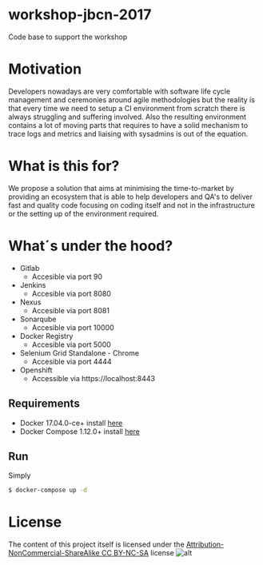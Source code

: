 # workshop-jbcn-2017
Code base to support the workshop

# Motivation
Developers nowadays are very comfortable with software life cycle management and ceremonies around agile methodologies 
but the reality is that every time we need to setup a CI environment from scratch there is always struggling and suffering involved. 
Also the resulting environment contains a lot of moving parts that requires to have a solid mechanism to trace logs 
and metrics and liaising with sysadmins is out of the equation.
# What is this for?
We propose a solution that aims at minimising the time-to-market by providing an ecosystem that is able to help developers and QA's
to deliver fast and quality code focusing on coding itself and not in the infrastructure or the setting up of the environment required.
# What´s under the hood?
- Gitlab
    - Accesible via port 90
- Jenkins
    - Accesible via port 8080
- Nexus
    - Accesible via port 8081
- Sonarqube
    - Accesible via port 10000
- Docker Registry
    - Accesible via port 5000
- Selenium Grid Standalone - Chrome
    - Accesible via port 4444
- Openshift
    - Accessible via https://localhost:8443
## Requirements
- Docker 17.04.0-ce+ install [here](https://docs.docker.com/engine/installation/) 
- Docker Compose 1.12.0+ install [here](https://docs.docker.com/compose/install/)

## Run
Simply
```sh
$ docker-compose up -d
```
# License

The content of this project itself is licensed under the [Attribution-NonCommercial-ShareAlike CC BY-NC-SA](https://creativecommons.org/licenses/by-nc-sa/4.0) license
![alt](https://licensebuttons.net/l/by-nc-sa/3.0/88x31.png)
